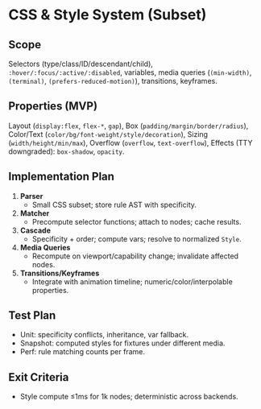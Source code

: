 # CSS & Style System (Subset)

## Scope
Selectors (type/class/ID/descendant/child), `:hover/:focus/:active/:disabled`, variables, media queries (`(min-width)`, `(terminal)`, `(prefers-reduced-motion)`), transitions, keyframes.

## Properties (MVP)
Layout (`display:flex`, `flex-*`, `gap`), Box (`padding/margin/border/radius`), Color/Text (`color/bg/font-weight/style/decoration`), Sizing (`width/height/min/max`), Overflow (`overflow`, `text-overflow`), Effects (TTY downgraded): `box-shadow`, `opacity`.

## Implementation Plan
1. **Parser**
   - Small CSS subset; store rule AST with specificity.
2. **Matcher**
   - Precompute selector functions; attach to nodes; cache results.
3. **Cascade**
   - Specificity + order; compute vars; resolve to normalized `Style`.
4. **Media Queries**
   - Recompute on viewport/capability change; invalidate affected nodes.
5. **Transitions/Keyframes**
   - Integrate with animation timeline; numeric/color/interpolable properties.

## Test Plan
- Unit: specificity conflicts, inheritance, var fallback.
- Snapshot: computed styles for fixtures under different media.
- Perf: rule matching counts per frame.

## Exit Criteria
- Style compute ≤1ms for 1k nodes; deterministic across backends.
